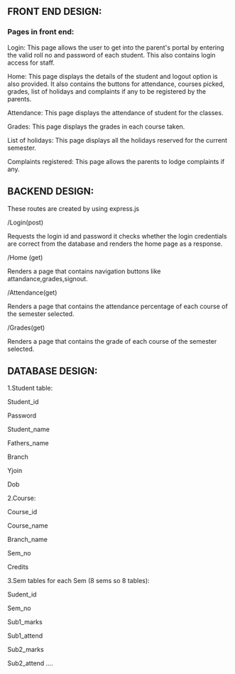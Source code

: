 
## FRONT END DESIGN: 

### Pages in front end: 

  Login: This page allows the user to get into the parent's portal by entering the valid roll no and password of each student. This also contains login access for staff. 
  
  Home: This page displays the details of the student and logout option is also provided. It also contains the buttons for attendance, courses picked, grades, list of holidays and complaints if any to be registered by the parents. 

 Attendance: This page displays the attendance of student for the classes. 
 
 Grades: This page displays the grades in each course taken. 

 List of holidays: This page displays all the holidays reserved for the current semester. 

Complaints registered: This page allows the parents to lodge complaints if any. 



## BACKEND DESIGN:

These routes are created by using express.js 

/Login(post) 

Requests the login id and password it checks whether the login credentials are correct from the database and renders the home page as a response. 

 

/Home (get) 

Renders a page that contains navigation buttons like attandance,grades,signout. 

 

/Attendance(get) 

Renders a page that contains the attendance  percentage of each course of the semester selected. 

 

/Grades(get) 

Renders a page that contains the grade of each course of the semester selected. 


## DATABASE DESIGN: 

1.Student table: 

Student_id  

Password 

Student_name 

Fathers_name 

Branch  

Yjoin 

Dob 

 

2.Course: 

Course_id 

Course_name 

Branch_name 

Sem_no 

Credits 

 

3.Sem tables for each Sem (8 sems so 8 tables): 

Sudent_id 

Sem_no 

Sub1_marks 

Sub1_attend 

Sub2_marks 

Sub2_attend …. 
